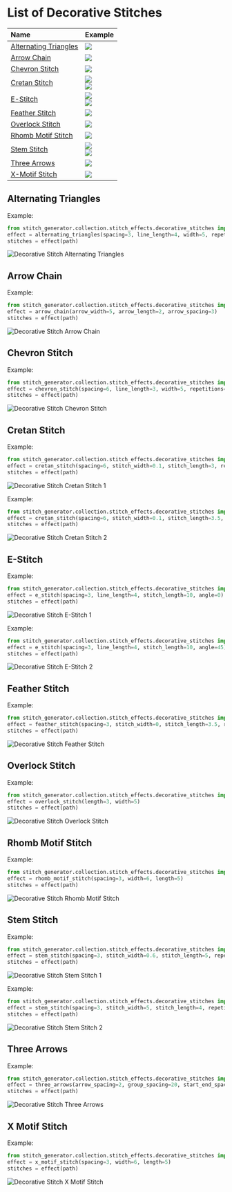 # List of Decorative Stitches

| Name                                            | Example                                                                                                               |
|:------------------------------------------------|:----------------------------------------------------------------------------------------------------------------------|
| [Alternating Triangles](#alternating-triangles) | ![](images/small_decorative_stitch_alternating_triangles.svg)                                                         |
| [Arrow Chain](#arrow-chain)                     | ![](images/small_decorative_stitch_arrow_chain.svg)                                                                   |
| [Chevron Stitch](#chevron-stitch)               | ![](images/small_decorative_stitch_chevron_stitch.svg)                                                                |
| [Cretan Stitch](#cretan-stitch)                 | ![](images/small_decorative_stitch_cretan_stitch_1.svg) <br/> ![](images/small_decorative_stitch_cretan_stitch_2.svg) |
| [E-Stitch](#e-stitch)                           | ![](images/small_decorative_stitch_e_stitch_1.svg) <br/> ![](images/small_decorative_stitch_e_stitch_2.svg)           |
| [Feather Stitch](#feather-stitch)               | ![](images/small_decorative_stitch_feather_stitch.svg)                                                                |
| [Overlock Stitch](#overlock-stitch)             | ![](images/small_decorative_stitch_overlock_stitch.svg)                                                               |
| [Rhomb Motif Stitch](#rhomb-motif-stitch)       | ![](images/small_decorative_stitch_rhomb_motif_stitch.svg)                                                            |
| [Stem Stitch](#stem-stitch)                     | ![](images/small_decorative_stitch_stem_stitch_1.svg) <br/> ![](images/small_decorative_stitch_stem_stitch_2.svg)     |
| [Three Arrows](#three-arrows)                   | ![](images/small_decorative_stitch_three_arrows.svg)                                                                  |
| [X-Motif Stitch](#x-motif-stitch)               | ![](images/small_decorative_stitch_x_motif_stitch.svg)                                                                |

## Alternating Triangles

Example:

```python
from stitch_generator.collection.stitch_effects.decorative_stitches import alternating_triangles
effect = alternating_triangles(spacing=3, line_length=4, width=5, repetitions=3)
stitches = effect(path)
```

![Decorative Stitch Alternating Triangles](images/decorative_stitch_alternating_triangles.svg)

## Arrow Chain

Example:

```python
from stitch_generator.collection.stitch_effects.decorative_stitches import arrow_chain
effect = arrow_chain(arrow_width=5, arrow_length=2, arrow_spacing=3)
stitches = effect(path)
```

![Decorative Stitch Arrow Chain](images/decorative_stitch_arrow_chain.svg)

## Chevron Stitch

Example:

```python
from stitch_generator.collection.stitch_effects.decorative_stitches import chevron_stitch
effect = chevron_stitch(spacing=6, line_length=3, width=5, repetitions=5)
stitches = effect(path)
```

![Decorative Stitch Chevron Stitch](images/decorative_stitch_chevron_stitch.svg)

## Cretan Stitch

Example:

```python
from stitch_generator.collection.stitch_effects.decorative_stitches import cretan_stitch
effect = cretan_stitch(spacing=6, stitch_width=0.1, stitch_length=3, repetitions=4, zigzag_width=2)
stitches = effect(path)
```

![Decorative Stitch Cretan Stitch 1](images/decorative_stitch_cretan_stitch_1.svg)

Example:

```python
from stitch_generator.collection.stitch_effects.decorative_stitches import cretan_stitch
effect = cretan_stitch(spacing=6, stitch_width=0.1, stitch_length=3.5, repetitions=4)
stitches = effect(path)
```

![Decorative Stitch Cretan Stitch 2](images/decorative_stitch_cretan_stitch_2.svg)

## E-Stitch

Example:

```python
from stitch_generator.collection.stitch_effects.decorative_stitches import e_stitch
effect = e_stitch(spacing=3, line_length=4, stitch_length=10, angle=0)
stitches = effect(path)
```

![Decorative Stitch E-Stitch 1](images/decorative_stitch_e_stitch_1.svg)

Example:
```python
from stitch_generator.collection.stitch_effects.decorative_stitches import e_stitch
effect = e_stitch(spacing=3, line_length=4, stitch_length=10, angle=45)
stitches = effect(path)
```

![Decorative Stitch E-Stitch 2](images/decorative_stitch_e_stitch_2.svg)

## Feather Stitch

Example:
```python
from stitch_generator.collection.stitch_effects.decorative_stitches import feather_stitch
effect = feather_stitch(spacing=3, stitch_width=0, stitch_length=3.5, repetitions=2)
stitches = effect(path)
```

![Decorative Stitch Feather Stitch](images/decorative_stitch_feather_stitch.svg)

## Overlock Stitch

Example:

```python
from stitch_generator.collection.stitch_effects.decorative_stitches import overlock_stitch
effect = overlock_stitch(length=3, width=5)
stitches = effect(path)
```

![Decorative Stitch Overlock Stitch](images/decorative_stitch_overlock_stitch.svg)

## Rhomb Motif Stitch

Example:

```python
from stitch_generator.collection.stitch_effects.decorative_stitches import rhomb_motif_stitch
effect = rhomb_motif_stitch(spacing=3, width=6, length=5)
stitches = effect(path)
```

![Decorative Stitch Rhomb Motif Stitch](images/decorative_stitch_rhomb_motif_stitch.svg)

## Stem Stitch
Example:
```python
from stitch_generator.collection.stitch_effects.decorative_stitches import stem_stitch
effect = stem_stitch(spacing=3, stitch_width=0.6, stitch_length=5, repetitions=5, angle=25)
stitches = effect(path)
```

![Decorative Stitch Stem Stitch 1](images/decorative_stitch_stem_stitch_1.svg)

Example:
```python
from stitch_generator.collection.stitch_effects.decorative_stitches import stem_stitch
effect = stem_stitch(spacing=3, stitch_width=5, stitch_length=4, repetitions=5, angle=0)
stitches = effect(path)
```

![Decorative Stitch Stem Stitch 2](images/decorative_stitch_stem_stitch_2.svg)
## Three Arrows

Example:

```python
from stitch_generator.collection.stitch_effects.decorative_stitches import three_arrows
effect = three_arrows(arrow_spacing=2, group_spacing=20, start_end_spacing=10, stitch_length=3)
stitches = effect(path)
```

![Decorative Stitch Three Arrows](images/decorative_stitch_three_arrows.svg)

## X Motif Stitch

Example:

```python
from stitch_generator.collection.stitch_effects.decorative_stitches import x_motif_stitch
effect = x_motif_stitch(spacing=3, width=6, length=5)
stitches = effect(path)
```

![Decorative Stitch X Motif Stitch](images/decorative_stitch_x_motif_stitch.svg)
